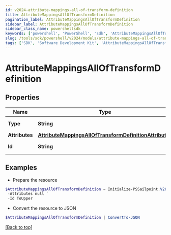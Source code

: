 ```yaml
---
id: v2024-attribute-mappings-all-of-transform-definition
title: AttributeMappingsAllOfTransformDefinition
pagination_label: AttributeMappingsAllOfTransformDefinition
sidebar_label: AttributeMappingsAllOfTransformDefinition
sidebar_class_name: powershellsdk
keywords: ['powershell', 'PowerShell', 'sdk', 'AttributeMappingsAllOfTransformDefinition', 'V2024AttributeMappingsAllOfTransformDefinition'] 
slug: /tools/sdk/powershell/v2024/models/attribute-mappings-all-of-transform-definition
tags: ['SDK', 'Software Development Kit', 'AttributeMappingsAllOfTransformDefinition', 'V2024AttributeMappingsAllOfTransformDefinition']
---
```



# AttributeMappingsAllOfTransformDefinition

## Properties

Name | Type | Description | Notes
------------ | ------------- | ------------- | -------------
**Type** | **String** | The type of transform | [optional] 
**Attributes** | [**AttributeMappingsAllOfTransformDefinitionAttributes**](attribute-mappings-all-of-transform-definition-attributes) |  | [optional] 
**Id** | **String** | Transform Operation | [optional] 

## Examples

- Prepare the resource
```powershell
$AttributeMappingsAllOfTransformDefinition = Initialize-PSSailpoint.V2024AttributeMappingsAllOfTransformDefinition  -Type reference `
 -Attributes null `
 -Id ToUpper
```

- Convert the resource to JSON
```powershell
$AttributeMappingsAllOfTransformDefinition | ConvertTo-JSON
```


[[Back to top]](#) 

